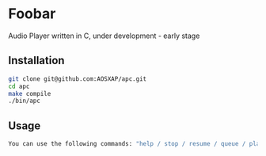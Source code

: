 # Foobar

Audio Player written in C, under development - early stage

## Installation

```bash
git clone git@github.com:AOSXAP/apc.git
cd apc
make compile
./bin/apc
```

## Usage

```bash
You can use the following commands: "help / stop / resume / queue / play <song> / time ... \n"
```
